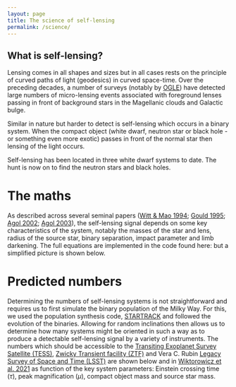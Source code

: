 ```yaml
---
layout: page
title: The science of self-lensing
permalink: /science/
---
```


## What is self-lensing?

Lensing comes in all shapes and sizes but in all cases rests on the principle of curved paths of light (geodesics) in curved space-time. Over the preceding decades, a number of surveys (notably by [OGLE](https://ogle.astrouw.edu.pl/)) have detected large numbers of micro-lensing events associated with foreground lenses passing in front of background stars in the Magellanic clouds and Galactic bulge. 

Similar in nature but harder to detect is self-lensing which occurs in a binary system. When the compact object (white dwarf, neutron star or black hole - or something even more exotic) passes in front of the normal star then lensing of the light occurs. 

Self-lensing has been located in three white dwarf systems to date. The hunt is now on to find the neutron stars and black holes.

# The maths

As described across several seminal papers ([Witt & Mao 1994](https://ui.adsabs.harvard.edu/abs/1994ApJ...430..505W/abstract); [Gould 1995](https://ui.adsabs.harvard.edu/abs/1995ApJ...446..541G/abstract); [Agol 2002](https://ui.adsabs.harvard.edu/abs/2002ApJ...579..430A/abstract); [Agol 2003](https://ui.adsabs.harvard.edu/abs/2003ApJ...594..449A/abstract)), the self-lensing signal depends on some key characteristics of the system, notably the masses of the star and lens, radius of the source star, binary separation, impact parameter and limb darkening. The full equations are implemented in the code found here: <ADDURL for the current code> but a simplified picture is shown below.

# Predicted  numbers
  
Determining the numbers of self-lensing systems is not straightforward and requires us to first simulate the binary population of the Milky Way. For this, we used the population synthesis code, [STARTRACK](https://ui.adsabs.harvard.edu/abs/2008ApJS..174..223B/abstract) and followed the evolution of the binaries. Allowing for random inclinations then allows us to determine how many systems might be oriented in such a way as to produce a detectable self-lensing signal by a variety of instruments. The numbers which should be accessible to the [Transiting Exoplanet Survey Satellite (TESS)](https://tess.mit.edu/), [Zwicky Transient facility (ZTF)](https://www.ztf.caltech.edu/) and Vera C. Rubin [Legacy Survey of Space and Time (LSST)](https://www.lsst.org/) are shown below and in [Wiktorowicz et al. 2021](https://ui.adsabs.harvard.edu/abs/2021MNRAS.507..374W/abstract) as function of the key system parameters: Einstein crossing time ($\tau$), peak magnification ($\mu$), compact object mass and source star mass. 
